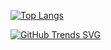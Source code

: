 <!-- [![Anurag's GitHub stats](https://github-readme-stats.vercel.app/api?username=ariel-logos)](https://github.com/anuraghazra/github-readme-stats) -->
[![Top Langs](https://github-readme-stats.vercel.app/api/top-langs/?username=ariel-logos&show_icons=true&theme=radical&exclude_repo=BunnyCore)](https://github.com/anuraghazra/github-readme-stats&show_icons=true&theme=radical)

[![GitHub Trends SVG](https://api.githubtrends.io/user/svg/ariel-logos/langs)](https://githubtrends.io)

